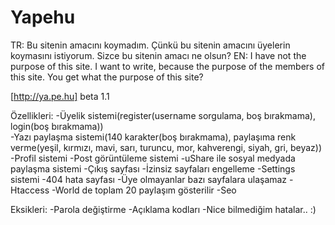 # Yapehu
TR: Bu sitenin amacını koymadım. Çünkü bu sitenin amacını üyelerin koymasını istiyorum. Sizce bu sitenin amacı ne olsun?
EN: I have not the purpose of this site. I want to write, because the purpose of the members of this site. You get what the purpose of this site?

[http://ya.pe.hu] beta 1.1

Özellikleri:
-Üyelik sistemi(register(username sorgulama, boş bırakmama), login(boş bırakmama))<br />
-Yazı paylaşma sistemi(140 karakter(boş bırakmama), paylaşıma renk verme(yeşil, kırmızı, mavi, sarı, turuncu, mor, kahverengi, siyah, gri, beyaz))
-Profil sistemi
-Post görüntüleme sistemi
-uShare ile sosyal medyada paylaşma sistemi
-Çıkış sayfası
-İzinsiz sayfaları engelleme
-Settings sistemi
-404 hata sayfası
-Üye olmayanlar bazı sayfalara ulaşamaz
-Htaccess
-World de toplam 20 paylaşım gösterilir
-Seo

Eksikleri:
-Parola değiştirme
-Açıklama kodları
-Nice bilmediğim hatalar.. :)
